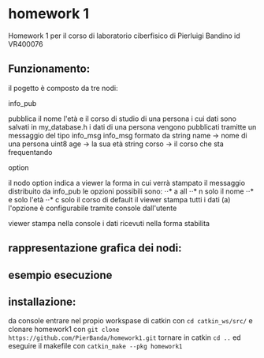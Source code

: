 # homework 1

Homework 1 per il corso di laboratorio ciberfisico
di Pierluigi Bandino id VR400076


Funzionamento:
------------------------------------------------------------------------------------------------------------------------------
il pogetto è composto da tre nodi:

info_pub

pubblica il nome l'età e il corso di studio di una persona i cui dati sono salvati in my_database.h
i dati di una persona vengono pubblicati tramitte un messaggio del tipo info_msg
info_msg formato da 
string name -> nome di una persona
uint8 age -> la sua età
string corso -> il corso che sta frequentando

option

il nodo option indica a viewer la forma in cui verrà stampato il messaggio distribuito da info_pub
le opzioni possibili sono:
⋅⋅* a all
⋅⋅* n solo il nome
⋅⋅* e solo l'età
⋅⋅* c solo il corso
di default il viewer stampa tutti i dati (a)
l'opzione è configurabile tramite console dall'utente

viewer
stampa nella console i dati ricevuti nella forma stabilita

rappresentazione grafica dei nodi:
------------------------------------------------------------------------------------------------------------------------------
esempio esecuzione
------------------------------------------------------------------------------------------------------------------------------
installazione:
------------------------------------------------------------------------------------------------------------------------------

da console entrare nel propio workspase di catkin con 
`cd catkin_ws/src/`
e clonare homework1 con 
`git clone https://github.com/PierBanda/homework1.git`
tornare in catkin 
`cd ..`
ed eseguire il makefile con
`catkin_make --pkg homework1`

